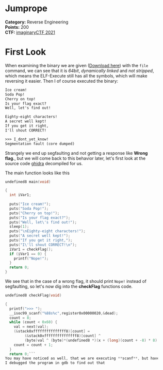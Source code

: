 # Jumprope<br>
**Category:** Reverse Engineering<br>
**Points:** 200<br>
**CTF:** [imaginaryCTF 2021](https://2021.imaginaryctf.org) <br>

# First Look

When examining the binary we are given ([Download here](./jumprope)) with the `file` command, we can see that it is *64bit*, *dynamically linked* and *not stripped*, which means the ELF-Execute still has all the symbols, which will make reversing it easier.
Then I of course executed the binary:
```txt
Ice cream!
Soda Pop!
Cherry on top!
Is your flag exact?
Well, let's find out!

Eighty-eight characters!
A secret well kept!
If you get it right,
I'll shout CORRECT!

>>> I_dont_yet_know!
Segmentation fault (core dumped)
```


Strangely we end up segfaulting and not getting a response like **Wrong flag.**, but we will come back to this behavior later, let's first look at the source code [ghidra](https://github.com/NationalSecurityAgency/ghidra) decompiled for us.

The main function looks like this
```c
undefined8 main(void)

{
  int iVar1;
  
  puts("Ice cream!");
  puts("Soda Pop!");
  puts("Cherry on top!");
  puts("Is your flag exact?");
  puts("Well, let\'s find out!");
  sleep(1);
  puts("\nEighty-eight characters!");
  puts("A secret well kept!");
  puts("If you get it right,");
  puts("I\'ll shout CORRECT!\n");
  iVar1 = checkFlag();
  if (iVar1 == 0) {
    printf("Nope!");
  }
  return 0;
}
```
We see that in the case of a wrong flag, it should print `Nope!` instead of segfaulting, so let's now dig into the **checkFlag** functions code.

```c
undefined8 checkFlag(void)

{
  printf(">>> ");
  __isoc99_scanf("%88s%c",register0x00000020,&dead);
  count = 8;
  while (count < 0x60) {
    val = next(val);
    (&stack0xfffffffffffffff8)[count] =
         (&stack0xfffffffffffffff8)[count] ^
         (byte)val ^ (byte)*(undefined8 *)(x + (long)(count + -8) * 8);
    count = count + 1;
  }
  return 0;```
You may have noticed as well, that we are executing **scanf**, but haven't freed up any space on the stack! (For further information on **scanf** just execute `man scanf`)<br>
I debugged the program in gdb to find out that 



